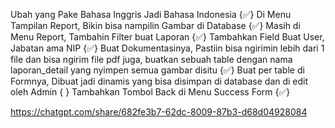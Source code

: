 Ubah yang Pake Bahasa Inggris Jadi Bahasa Indonesia {✅}
Di Menu Tampilan Report, Bikin bisa nampilin Gambar di Database {✅}
Masih di Menu Report, Tambahin Filter buat Laporan {✅}
Tambahkan Field Buat User, Jabatan ama NIP {✅}
Buat Dokumentasinya, Pastiin bisa ngirimin lebih dari 1 file dan bisa ngirim file pdf juga, buatkan sebuah table dengan nama laporan_detail yang nyimpen semua gambar disitu {✅}
Buat per table di Formnya, Dibuat jadi dinamis yang bisa disimpan di database dan di edit oleh Admin { }
Tambahkan Tombol Back di Menu Success Form {✅}


https://chatgpt.com/share/682fe3b7-62dc-8009-87b3-d68d04928084